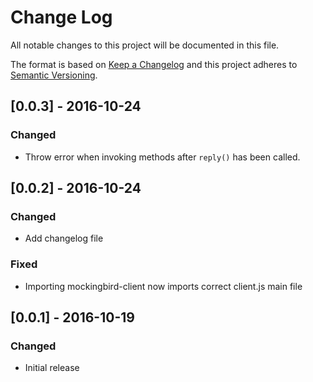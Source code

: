 # Change Log
All notable changes to this project will be documented in this file.

The format is based on [Keep a Changelog](http://keepachangelog.com/) and this project adheres to [Semantic Versioning](http://semver.org/).

## [0.0.3] - 2016-10-24
### Changed
- Throw error when invoking methods after `reply()` has been called.

## [0.0.2] - 2016-10-24
### Changed
- Add changelog file

### Fixed
- Importing mockingbird-client now imports correct client.js main file

## [0.0.1] - 2016-10-19
### Changed
- Initial release
